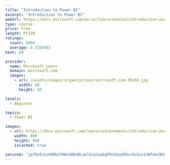 ```yaml
---
title: "Introduction to Power BI"
excerpt: "Introduction to Power BI"
webUrl: https://docs.microsoft.com/en-us/learn/modules/introduction-power-bi/
type: course
price: Free
length: PT31M
ratings:
  count: 5080
  average: 4.7283463
heat: 64

provider:
  name: Microsoft Learn
  domain: microsoft.com
  images:
    - url: /assets/images/organizations/microsoft.com-50x50.jpg
      width: 50
      height: 50

levels:
  - Beginner

topics:
  - Power BI

images:
  - url: https://docs.microsoft.com/learn/achievements/introduction-power-bi-social.png
    width: 800
    height: 400
    isCached: true

secured: "jp7Qx0/piKEMm27HWubN8nBLuGl6Ja1aabgP9JnGzpR6uc6vGie1JWTmecBVAt76sPLhNNty1jFDF/N2gu8/oGvNusuUHOfj/mfzzWzN3+leP3bi17IQIMmWVQB/k/bxBddR+T9y0lx255PgYNgQk8/WTc1RNpZXhMl87NfTiq1PrI0vQUf5wF7fkOh1PWgF6fnxgJAEDuhf7G/3G+MlPQ2FssOhpDhJq4KC6rjSFwrFybNYm+zwjxYls31G6Oy4m1F5cewGHAFTb++YBb6ZzriZbtW0Vkl9g+BsxivwQ16/CfdDhjuqp64wtvlRHp/dOA3RY05Ur0/09cJhaawmB04Jy0LqBVmgKqglkwSJ4gr3z6pjax4p0JiK/Nr8UOVY5OVe0adM08hdfY75THhyC5XJg5IKKuxW8jgX5O/d+ps=;N/ZaKVUvPECUmKBQkLbOrQ=="
---
```


